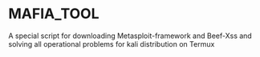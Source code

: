 # MAFIA_TOOL
A special script for downloading Metasploit-framework and Beef-Xss and solving all operational problems for kali distribution on Termux
